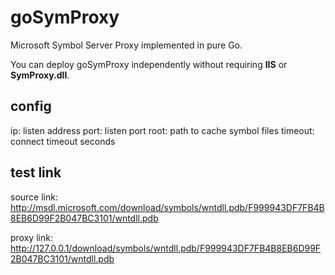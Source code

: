 # goSymProxy

Microsoft Symbol Server Proxy implemented in pure Go.

You can deploy goSymProxy independently without requiring **IIS** or **SymProxy.dll**.

## config

ip: listen address
port: listen port
root: path to cache symbol files
timeout: connect timeout seconds

## test link

source link:
<http://msdl.microsoft.com/download/symbols/wntdll.pdb/F999943DF7FB4B8EB6D99F2B047BC3101/wntdll.pdb>

proxy link:
<http://127.0.0.1/download/symbols/wntdll.pdb/F999943DF7FB4B8EB6D99F2B047BC3101/wntdll.pdb>
